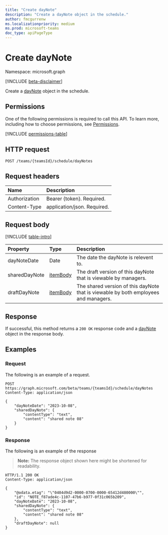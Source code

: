 ```yaml
---
title: "Create dayNote"
description: "Create a dayNote object in the schedule."
author: fmcgurrenw
ms.localizationpriority: medium
ms.prod: microsoft-teams
doc_type: apiPageType
---
```


# Create dayNote
Namespace: microsoft.graph

[!INCLUDE [beta-disclaimer](../../includes/beta-disclaimer.md)]

Create a [dayNote](../resources/daynote.md) object in the schedule.

## Permissions
One of the following permissions is required to call this API. To learn more, including how to choose permissions, see [Permissions](/graph/permissions-reference).

<!-- {
  "blockType": "permissions",
  "name": "daynote-create-permissions"
}
-->
[!INCLUDE [permissions-table](../includes/permissions/daynote-create-permissions.md)]

## HTTP request

<!-- {
  "blockType": "ignored"
}
-->
``` http
POST /teams/{teamsId}/schedule/dayNotes
```

## Request headers
|Name|Description|
|:---|:---|
|Authorization|Bearer {token}. Required.|
|Content-Type|application/json. Required.|

## Request body
[!INCLUDE [table-intro](../../includes/update-property-table-intro.md)]

|Property|Type|Description|
|:---|:---|:---|
|dayNoteDate|Date|The date the dayNote is relevent to.|
|sharedDayNote|[itemBody](../resources/itembody.md)|The draft version of this dayNote that is viewable by managers.|
|draftDayNote|[itemBody](../resources/itembody.md)|The shared version of this dayNote that is viewable by both employees and managers.|


## Response

If successful, this method returns a `200 OK` response code and a [dayNote](../resources/daynote.md) object in the response body.

## Examples

### Request
The following is an example of a request.
<!-- {
  "blockType": "request",
  "name": "create_daynote"
}
-->
``` http
POST https://graph.microsoft.com/beta/teams/{teamsId}/schedule/dayNotes
Content-Type: application/json

{
    "dayNoteDate": "2023-10-08",
    "sharedDayNote": {
        "contentType": "text",
        "content": "shared note 08"
    }
}
```


### Response
The following is an example of the response
>**Note:** The response object shown here might be shortened for readability.
<!-- {
  "blockType": "response",
  "truncated": true
}
-->

``` http
HTTP/1.1 200 OK
Content-Type: application/json

{
    "@odata.etag": "\"0404d9d2-0000-0700-0000-65412d480000\"",
    "id": "NOTE_f87ade4c-1107-47b6-b977-0f31c065b209",
    "dayNoteDate": "2023-10-08",
    "sharedDayNote": {
        "contentType": "text",
        "content": "shared note 08"
    },
    "draftDayNote": null
}
```


